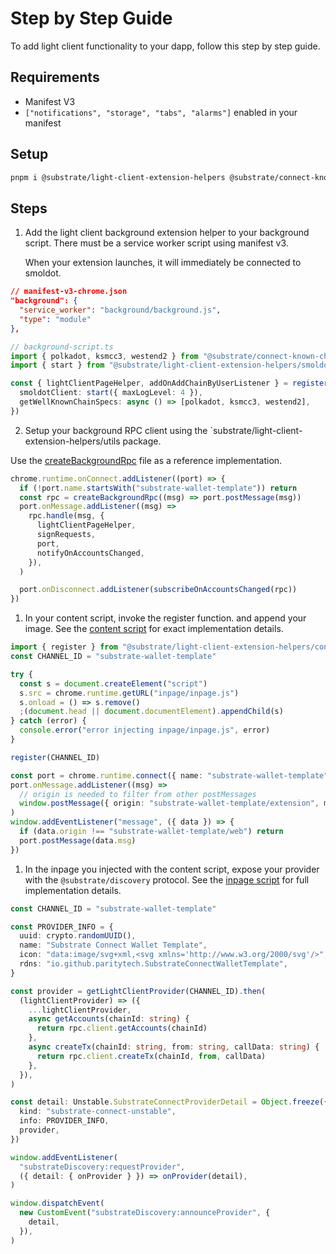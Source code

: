 # Step by Step Guide

To add light client functionality to your dapp, follow this step by step guide.

## Requirements

- Manifest V3
- `["notifications", "storage", "tabs", "alarms"]` enabled in your manifest

## Setup

```sh
pnpm i @substrate/light-client-extension-helpers @substrate/connect-known-chains
```

## Steps

1. Add the light client background extension helper to your background script.
   There must be a service worker script using manifest v3.

   When your extension launches, it will immediately be connected to smoldot.

```json
// manifest-v3-chrome.json
"background": {
  "service_worker": "background/background.js",
  "type": "module"
},
```

```ts
// background-script.ts
import { polkadot, ksmcc3, westend2 } from "@substrate/connect-known-chains"
import { start } from "@substrate/light-client-extension-helpers/smoldot"

const { lightClientPageHelper, addOnAddChainByUserListener } = register({
  smoldotClient: start({ maxLogLevel: 4 }),
  getWellKnownChainSpecs: async () => [polkadot, ksmcc3, westend2],
})
```

2. Setup your background RPC client using the `substrate/light-client-extension-helpers/utils package.

Use the [createBackgroundRpc](./background/createBackgroundRpc.ts) file as a reference implementation.

```ts
chrome.runtime.onConnect.addListener((port) => {
  if (!port.name.startsWith("substrate-wallet-template")) return
  const rpc = createBackgroundRpc((msg) => port.postMessage(msg))
  port.onMessage.addListener((msg) =>
    rpc.handle(msg, {
      lightClientPageHelper,
      signRequests,
      port,
      notifyOnAccountsChanged,
    }),
  )

  port.onDisconnect.addListener(subscribeOnAccountsChanged(rpc))
})
```

1. In your content script, invoke the register function. and append your image.
   See the [content script](./content/index.ts) for exact
   implementation details.

```ts
import { register } from "@substrate/light-client-extension-helpers/content-script"
const CHANNEL_ID = "substrate-wallet-template"

try {
  const s = document.createElement("script")
  s.src = chrome.runtime.getURL("inpage/inpage.js")
  s.onload = () => s.remove()
  ;(document.head || document.documentElement).appendChild(s)
} catch (error) {
  console.error("error injecting inpage/inpage.js", error)
}

register(CHANNEL_ID)

const port = chrome.runtime.connect({ name: "substrate-wallet-template" })
port.onMessage.addListener((msg) =>
  // origin is needed to filter from other postMessages
  window.postMessage({ origin: "substrate-wallet-template/extension", msg }),
)
window.addEventListener("message", ({ data }) => {
  if (data.origin !== "substrate-wallet-template/web") return
  port.postMessage(data.msg)
})
```

1. In the inpage you injected with the content script, expose your provider
   with the `@substrate/discovery` protocol. See the [inpage script](./src/inpage/index.ts) for full implementation details.

```ts
const CHANNEL_ID = "substrate-wallet-template"

const PROVIDER_INFO = {
  uuid: crypto.randomUUID(),
  name: "Substrate Connect Wallet Template",
  icon: "data:image/svg+xml,<svg xmlns='http://www.w3.org/2000/svg'/>",
  rdns: "io.github.paritytech.SubstrateConnectWalletTemplate",
}

const provider = getLightClientProvider(CHANNEL_ID).then(
  (lightClientProvider) => ({
    ...lightClientProvider,
    async getAccounts(chainId: string) {
      return rpc.client.getAccounts(chainId)
    },
    async createTx(chainId: string, from: string, callData: string) {
      return rpc.client.createTx(chainId, from, callData)
    },
  }),
)

const detail: Unstable.SubstrateConnectProviderDetail = Object.freeze({
  kind: "substrate-connect-unstable",
  info: PROVIDER_INFO,
  provider,
})

window.addEventListener(
  "substrateDiscovery:requestProvider",
  ({ detail: { onProvider } }) => onProvider(detail),
)

window.dispatchEvent(
  new CustomEvent("substrateDiscovery:announceProvider", {
    detail,
  }),
)
```
